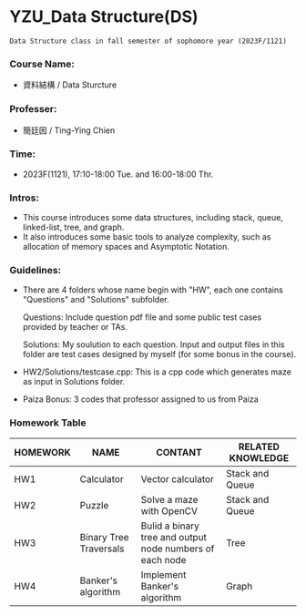 # YZU_Data Structure(DS)
```
Data Structure class in fall semester of sophomore year (2023F/1121)
```

### Course Name:
- 資料結構 / Data Sturcture

### Professer:
- 簡廷因 / Ting-Ying Chien

### Time:
- 2023F(1121), 17:10-18:00 Tue. and 16:00-18:00 Thr.

### Intros:
- This course introduces some data structures, including stack, queue, linked-list, tree, and graph.
- It also introduces some basic tools to analyze complexity, such as allocation of memory spaces and Asymptotic Notation.

### Guidelines:
- There are 4 folders whose name begin with "HW", each one contains "Questions" and "Solutions" subfolder.

  Questions: Include question pdf file and some public test cases provided by teacher or TAs.

  Solutions: My soulution to each question. Input and output files in this folder are test cases designed by myself (for some bonus in the course).
- HW2/Solutions/testcase.cpp: This is a cpp code which generates maze as input in Solutions folder.
- Paiza Bonus: 3 codes that professor assigned to us from Paiza

### Homework Table
| HOMEWORK | NAME | CONTANT | RELATED KNOWLEDGE |
|--|--|--|--|
|HW1|Calculator|Vector calculator|Stack and Queue|
|HW2|Puzzle|Solve a maze with OpenCV|Stack and Queue|
|HW3|Binary Tree Traversals|Bulid a binary tree and output node numbers of each node|Tree|
|HW4|Banker's algorithm|Implement Banker's algorithm|Graph|
